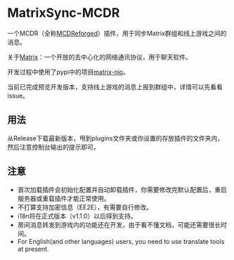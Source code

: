 # MatrixSync-MCDR
一个MCDR（全称[MCDReforged](https://mcdreforged.com/)）插件，用于同步Matrix群组和线上游戏之间的消息。

关于[Matrix](https://matrix.org/)：一个开放的去中心化的网络通讯协议，用于聊天软件。

开发过程中使用了pypi中的项目[matrix-nio](https://pypi.org/project/matrix-nio/)。

当前已完成预览开发版本，支持线上游戏的消息上报到群组中，详情可以先看看issue。

## 用法
从Release下载最新版本，甩到plugins文件夹或你设置的存放插件的文件夹内，然后注意控制台输出的提示即可。

## 注意
- 首次加载插件会初始化配置并自动卸载插件，你需要修改完默认配置后，重启服务器或重载插件才能正常使用。
- 不打算支持加密信息（EE2E），有需要自行修改。
- i18n将在正式版本（v1.1.0）以后得到支持。
- 房间消息转发到游戏内的功能还在开发，由于看不懂文档，可能还需要很长时间。
- For English(and other languages) users, you need to use translate tools at present.
